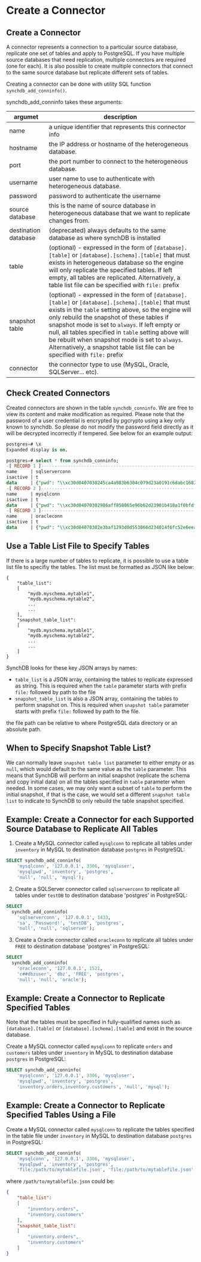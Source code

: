 # Create a Connector

## **Create a Connector**

A connector represents a connection to a particular source database, replicate one set of tables and apply to PostgreSQL. If you have multiple source databases that need replication, multiple connectors are required (one for each). It is also possible to create multiple connectors that connect to the same source database but replicate different sets of tables.

Creating a connector can be done with utility SQL function `synchdb_add_conninfo()`.

synchdb_add_conninfo takes these arguments:

|        argumet        | description |
|-------------------- |-|
| name                  | a unique identifier that represents this connector info |
| hostname              | the IP address or hostname of the heterogeneous database. |
| port                  | the port number to connect to the heterogeneous database. |
| username              | user name to use to authenticate with heterogeneous database.|
| password              | password to authenticate the username |
| source database       | this is the name of source database in heterogeneous database that we want to replicate changes from.|
| destination database  | (deprecated) always defaults to the same database as where synchDB is installed |
| table                 | (optional) - expressed in the form of `[database].[table]` or `[database].[schema].[table]` that must exists in heterogeneous database so the engine will only replicate the specified tables. If left empty, all tables are replicated. Alternatively, a table list file can be specified with `file:` prefix  |
| snapshot table        | (optional) - expressed in the form of `[database].[table]` or `[database].[schema].[table]` that must exists in the `table` setting above, so the engine will only rebuild the snapshot of these tables if snapshot mode is set to `always`. If left empty or null, all tables specified in `table` setting above will be rebuilt when snapshot mode is set to `always`. Alternatively, a snapshot table list file can be specified with `file:` prefix|
| connector             | the connector type to use (MySQL, Oracle, SQLServer... etc).|

## **Check Created Connectors**

Created connectors are shown in the table `synchdb_conninfo`. We are free to view its content and make modification as required. Please note that the password of a user credential is encrypted by pgcrypto using a key only known to synchdb. So please do not modify the password field directly as it will be decrypted incorrectly if tempered. See below for an example output:

```sql
postgres=# \x
Expanded display is on.

postgres=# select * from synchdb_conninfo;
-[ RECORD 1 ]-----------------------------------------------------------------------------------------------------------------------------------------------------------------------------------------------------------------------------------------------------------------------------------------------------------------
name     | sqlserverconn
isactive | t
data     | {"pwd": "\\xc30d0407030245ca4a983b6304c079d23a0191c6dabc1683e4f66fc538db65b9ab2788257762438961f8201e6bcefafa60460fbf441e55d844e7f27b31745f04e7251c0123a159540676c4", "port": 1433, "user": "sa", "dstdb": "postgres", "srcdb": "testDB", "table": "null", "hostname": "192.168.1.86", "connector": "sqlserver"}
-[ RECORD 2 ]-----------------------------------------------------------------------------------------------------------------------------------------------------------------------------------------------------------------------------------------------------------------------------------------------------------------
name     | mysqlconn
isactive | t
data     | {"pwd": "\\xc30d04070302986aff858065e96b62d23901b418a1f0bfdf874ea9143ec096cd648a1588090ee840de58fb6ba5a04c6430d8fe7f7d466b70a930597d48b8d31e736e77032cb34c86354e", "port": 3306, "user": "mysqluser", "dstdb": "postgres", "srcdb": "inventory", "table": "null", "hostname": "192.168.1.86", "connector": "mysql"}
-[ RECORD 3 ]-----------------------------------------------------------------------------------------------------------------------------------------------------------------------------------------------------------------------------------------------------------------------------------------------------------------
name     | oracleconn
isactive | t
data     | {"pwd": "\\xc30d04070302e3baf1293d0d553066d234014f6fc52e6eea425884b1f65f1955bf504b85062dfe538ca2e22bfd6db9916662406fc45a3a530b7bf43ce4cfaa2b049a1c9af8", "port": 1528, "user": "c##dbzuser", "dstdb": "postgres", "srcdb": "FREE", "table": "null", "hostname": "192.168.1.86", "connector": "oracle"}


```

## **Use a Table List File to Specify Tables**

If there is a large number of tables to replicate, it is possible to use a table list file to specifiy the tables. The list must be formatted as JSON like below:

```
{
    "table_list":
    [
        "mydb.myschema.mytable1",
        "mydb.myschema.mytable2",
        ...
        ...
    ],
    "snapshot_table_list":
    [
        "mydb.myschema.mytable1",
        "mydb.myschema.mytable2",
        ...
        ...
    ]
}
```
SynchDB looks for these key JSON arrays by names:
* `table_list` is a JSON array, containing the tables to replicate expressed as string. This is required when the `table` parameter starts with prefix `file:` followed by path to the file
* `snapshot_table_list` is also a JSON array, containing the tables to perform snapshot on. This is required when `snapshot table` parameter starts with prefix `file:` followed by path to the file.

the file path can be relative to where PostgreSQL data directory or an absolute path.

## **When to Specify Snapshot Table List?**

We can normally leave `snapshot table list` parameter to either empty or as `null`, which would default to the same value as the `table` parameter. This means that SynchDB will perform an initial snapshot (replicate the schema and copy initial data) on all the tables specified in `table` parameter when needed. In some cases, we may only want a subset of `table` to perform the initial snapshot, if that is the case, we would set a different `snapshot table list` to indicate to SynchDB to only rebuild the table snapshot specified.


## **Example: Create a Connector for each Supported Source Database to Replicate All Tables**

1. Create a MySQL connector called `mysqlconn` to replicate all tables under `inventory` in MySQL to destination database `postgres` in PostgreSQL:
```sql
SELECT synchdb_add_conninfo(
    'mysqlconn', '127.0.0.1', 3306, 'mysqluser', 
    'mysqlpwd', 'inventory', 'postgres', 
    'null', 'null', 'mysql');
```

2. Create a SQLServer connector called `sqlserverconn` to replicate all tables under `testDB` to destination database 'postgres' in PostgreSQL:
```sql
SELECT 
  synchdb_add_conninfo(
    'sqlserverconn', '127.0.0.1', 1433, 
    'sa', 'Password!', 'testDB', 'postgres', 
    'null', 'null', 'sqlserver');
```

3. Create a Oracle connector called `oracleconn` to replicate all tables under `FREE` to destination database 'postgres' in PostgreSQL:
```sql
SELECT 
  synchdb_add_conninfo(
    'oracleconn', '127.0.0.1', 1521, 
    'c##dbzuser', 'dbz', 'FREE', 'postgres', 
    'null', 'null', 'oracle');
```

## **Example: Create a Connector to Replicate Specified Tables**

Note that the tables must be specified in fully-qualified names such as `[database].[table]` or `[database].[schema].[table]` and exist in the source database.

Create a MySQL connector called `mysqlconn` to replicate `orders` and `customers` tables under `inventory` in MySQL to destination database `postgres` in PostgreSQL:
```sql
SELECT synchdb_add_conninfo(
    'mysqlconn', '127.0.0.1', 3306, 'mysqluser', 
    'mysqlpwd', 'inventory', 'postgres', 
    'inventory.orders,inventory.customers', 'null', 'mysql');

```

## **Example: Create a Connector to Replicate Specified Tables Using a File**

Create a MySQL connector called `mysqlconn` to replicate the tables specified in the table file under `inventory` in MySQL to destination database `postgres` in PostgreSQL:
```sql
SELECT synchdb_add_conninfo(
    'mysqlconn', '127.0.0.1', 3306, 'mysqluser', 
    'mysqlpwd', 'inventory', 'postgres', 
    'file:/path/to/mytablefile.json', 'file:/path/to/mytablefile.json', 'mysql');

```

where `/path/to/mytablefile.json` could be:

```json
{
    "table_list":
    [
        "inventory.orders",
        "inventory.customers"
    ],
    "snapshot_table_list":
    [
        "inventory.orders",
        "inventory.customers"
    ]
}
```